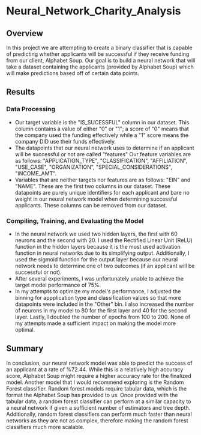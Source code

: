 # Neural_Network_Charity_Analysis

## Overview

In this project we are attempting to create a binary classifier that is capable of predicting whether applicants will be successful if they receive funding from our client, Alphabet Soup. Our goal is to build a neural network that will take a dataset containing the applicants (provided by Alphabet Soup) which will make predictions based off of certain data points. 

## Results

### Data Processing
- Our target variable is the "IS_SUCESSFUL" column in our dataset. This column contains a value of either "0" or "1"; a score of "0" means that the company used the funding effectively while a "1" score means the company DID use their funds effectively.
- The datapoints that our neural network uses to determine if an applicant will be successful or not are called "features" Our feature variables are as follows: "APPLICATION_TYPE", "CLASSIFICATION", "AFFILIATION", "USE_CASE", "ORGANIZATION", "SPECIAL_CONSIDERATIONS", "INCOME_AMT".
- Variables that are neither targets nor features are as follows: "EIN" and "NAME". These are the first two columns in our dataset. These datapoints are purely unique identifiers for each applicant and bare no weight in our neural network model when determining successful applicants. These columns can be removed from our dataset.

### Compiling, Training, and Evaluating the Model
- In the neural network we used two hidden layers, the first with 60 neurons and the second with 20. I used the Rectified Linear Unit (ReLU) function in the hidden layers because it is the most used activation function in neural networks due to its simplifying output. Additionally, I used the sigmoid function for the output layer because our neural network needs to determine one of two outcomes (if an applicant will be successful or not).
- After several experiments, I was unfortunately unable to achieve the target model performance of 75%.
- In my attempts to optimize my model's performance, I adjusted the binning for appplication type and classification values so that more datapoints were included in the "Other" bin. I also increased the number of neurons in my model to 80 for the first layer and 40 for the second layer. Lastly, I doubled the number of epochs from 100 to 200. None of my attempts made a sufficient impact on making the model more optimal.

## Summary

In conclusion, our neural network model was able to predict the success of an applicant at a rate of %72.44. While this is a relatively high accuracy score, Alphabet Soup might require a higher accuracy rate for the finalized model. Another model that I would recommend exploring is the Random Forest classifier. Random forest models require tabular data, which is the format the Alphabet Soup has provided to us. Once provided with the tabular data, a random forest classifier can perform at a similar capacity to a neural network if given a sufficient number of estimators and tree depth. Additionally, random forest classifiers can perform much faster than neural networks as they are not as complex, therefore making the random forest classifiers much more scalable. 
